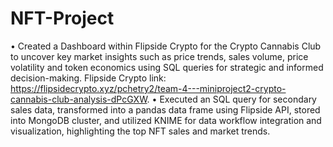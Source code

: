 # NFT-Project
• Created a Dashboard within Flipside Crypto for the Crypto Cannabis Club to uncover key market insights such as price trends, sales volume,
price volatility and token economics using SQL queries for strategic and informed decision-making. Flipside Crypto link: https://flipsidecrypto.xyz/pchetry2/team-4---miniproject2-crypto-cannabis-club-analysis-dPcGXW.
• Executed an SQL query for secondary sales data, transformed into a pandas data frame using Flipside API, stored into MongoDB cluster,
and utilized KNIME for data workflow integration and visualization, highlighting the top NFT sales and market trends.

